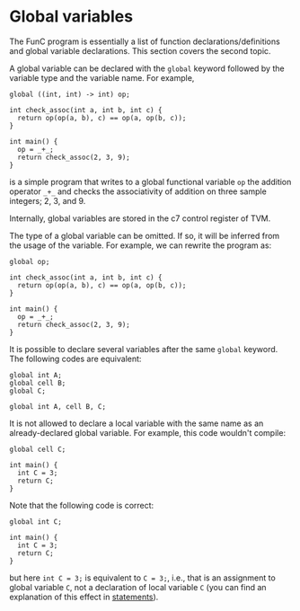 # Global variables
The FunC program is essentially a list of function declarations/definitions and global variable declarations. This section covers the second topic.

A global variable can be declared with the `global` keyword followed by the variable type and the variable name. For example,
```func
global ((int, int) -> int) op;

int check_assoc(int a, int b, int c) {
  return op(op(a, b), c) == op(a, op(b, c));
}

int main() {
  op = _+_;
  return check_assoc(2, 3, 9);
}
```
is a simple program that writes to a global functional variable `op` the addition operator `_+_` and checks the associativity of addition on three sample integers; 2, 3, and 9.

Internally, global variables are stored in the c7 control register of TVM.

The type of a global variable can be omitted. If so, it will be inferred from the usage of the variable. For example, we can rewrite the program as:
```func
global op;

int check_assoc(int a, int b, int c) {
  return op(op(a, b), c) == op(a, op(b, c));
}

int main() {
  op = _+_;
  return check_assoc(2, 3, 9);
}
```

It is possible to declare several variables after the same `global` keyword. The following codes are equivalent:
```func
global int A;
global cell B;
global C;
```
```func
global int A, cell B, C;
```

It is not allowed to declare a local variable with the same name as an already-declared global variable. For example, this code wouldn't compile:
```func
global cell C;

int main() {
  int C = 3;
  return C;
}
```
Note that the following code is correct:
```func
global int C;

int main() {
  int C = 3;
  return C;
}
```
but here `int C = 3;` is equivalent to `C = 3;`, i.e., that is an assignment to global variable `C`, not a declaration of local variable `C` (you can find an explanation of this effect in [statements](/v3/documentation/smart-contracts/func/docs/statements#variable-declaration)).
